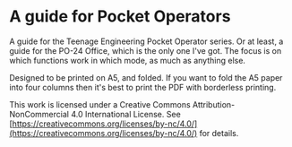 # A guide for Pocket Operators

A guide for the Teenage Engineering Pocket Operator series.  Or at least,
a guide for the PO-24 Office, which is the only one I've got.  The focus
is on which functions work in which mode, as much as anything else.

Designed to be printed on A5, and folded. If you want to fold
the A5 paper into four columns then it's best to print the
PDF with borderless printing.

This work is licensed under a Creative Commons Attribution-NonCommercial 4.0 International License.
See [https://creativecommons.org/licenses/by-nc/4.0/](https://creativecommons.org/licenses/by-nc/4.0/) for details.
